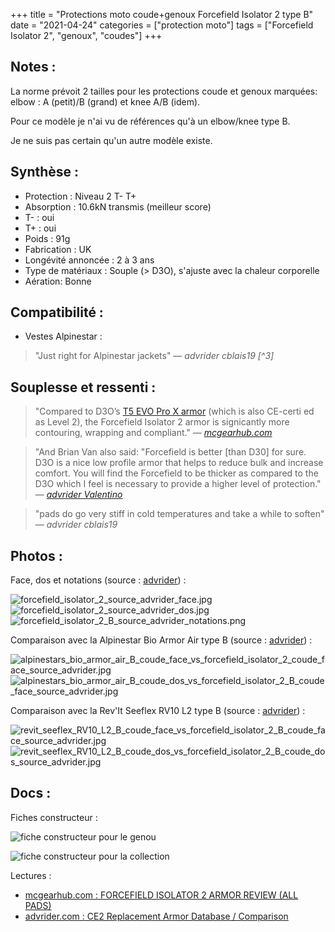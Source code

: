 +++
title = "Protections moto coude+genoux Forcefield Isolator 2 type B"
date = "2021-04-24"
categories = ["protection moto"]
tags = ["Forcefield Isolator 2", "genoux", "coudes"]
+++

Notes :
-------

La norme prévoit 2 tailles pour les protections coude et genoux marquées: elbow : A (petit)/B (grand) et knee A/B (idem).

Pour ce modèle je n'ai vu de références qu'à un elbow/knee type B.

Je ne suis pas certain qu'un autre modèle existe.


Synthèse :
----------

- Protection : Niveau 2 T- T+
- Absorption : 10.6kN transmis (meilleur score)
- T- : oui 
- T+ : oui
- Poids	: 91g
- Fabrication : UK
- Longévité annoncée : 2 à 3 ans
- Type de matériaux : Souple (> D3O), s'ajuste avec la chaleur corporelle
- Aération:	Bonne

Compatibilité :
---------------

- Vestes Alpinestar : 
> "Just right for Alpinestar jackets"
> — <cite>advrider cblais19 [^3]</cite>


Souplesse et ressenti : 
-----------

> "Compared to D3O’s [T5 EVO Pro X armor](https://www.mcgearhub.com/motorcycle-armor/d3o-knee-elbow-armor-review-t5-evo-pro-x/) (which is also CE-certi ed as Level 2), the Forcefield Isolator 2 armor is signicantly more contouring, wrapping and compliant."
> — <cite>[mcgearhub.com](https://www.mcgearhub.com/motorcycle-armor/forcefield-isolator-2-armor-review-all-pads/)</cite>

> "And Brian Van also said: "Forcefield is better [than D30] for sure. D3O is a nice low profile armor that helps to reduce bulk and increase comfort. You will find the Forcefield to be thicker as compared to the D3O which I feel is necessary to provide a higher level of protection."
> — <cite>[advrider Valentino](https://advrider.com/f/threads/ce2-replacement-armor-database-comparison.1466522/page-4#post-40897652)</cite>

> "pads do go very stiff in cold temperatures and take a while to soften"
> — <cite>advrider cblais19</cite>


Photos :
--------

Face, dos et notations (source : [advrider]((https://advrider.com/f/threads/ce2-replacement-armor-database-comparison.1466522/))) :

![forcefield_isolator_2_source_advrider_face.jpg](/images/protectionsmoto/forcefield_isolator_2_B_source_advrider_face.jpg)  ![forcefield_isolator_2_source_advrider_dos.jpg](/images/protectionsmoto/forcefield_isolator_2_B_source_advrider_dos.jpg)
![forcefield_isolator_2_B_source_advrider_notations.png](/images/protectionsmoto/forcefield_isolator_2_B_source_advrider_notations.png)


Comparaison avec la Alpinestar Bio Armor Air type B (source : [advrider]((https://advrider.com/f/threads/ce2-replacement-armor-database-comparison.1466522/))) :

![alpinestars_bio_armor_air_B_coude_face_vs_forcefield_isolator_2_coude_face_source_advrider.jpg](/images/protectionsmoto/alpinestars_bio_armor_air_B_coude_face_vs_forcefield_isolator_2_B_coude_face_source_advrider.jpg) ![alpinestars_bio_armor_air_B_coude_dos_vs_forcefield_isolator_2_B_coude_face_source_advrider.jpg](/images/protectionsmoto/alpinestars_bio_armor_air_B_coude_dos_vs_forcefield_isolator_2_B_coude_face_source_advrider.jpg)

Comparaison avec la Rev'It Seeflex RV10 L2 type B (source : [advrider]((https://advrider.com/f/threads/ce2-replacement-armor-database-comparison.1466522/page-4#post-40913774))) :

![revit_seeflex_RV10_L2_B_coude_face_vs_forcefield_isolator_2_B_coude_face_source_advrider.jpg](/images/protectionsmoto/revit_seeflex_RV10_L2_B_coude_face_vs_forcefield_isolator_2_B_coude_face_source_advrider.jpg) ![revit_seeflex_RV10_L2_B_coude_dos_vs_forcefield_isolator_2_B_coude_dos_source_advrider.jpg](/images/protectionsmoto/revit_seeflex_RV10_L2_B_coude_dos_vs_forcefield_isolator_2_B_coude_dos_source_advrider.jpg)


Docs :
------

Fiches constructeur :

![fiche constructeur pour le genou](/images/protectionsmoto/forcefield_isolator_2_fiche_genou.jpg)    

![fiche constructeur pour la collection](/images/protectionsmoto/forcefield_isolator_2_fiche.jpg)

Lectures :

- [mcgearhub.com : FORCEFIELD ISOLATOR 2 ARMOR REVIEW (ALL PADS)](https://www.mcgearhub.com/motorcycle-armor/forcefield-isolator-2-armor-review-all-pads/)
- [advrider.com : CE2 Replacement Armor Database / Comparison](https://advrider.com/f/threads/ce2-replacement-armor-database-comparison.1466522/)